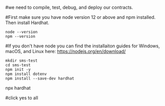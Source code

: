 #we need to compile, test, debug, and deploy our contracts.

#First make sure you have node version 12 or above and npm installed. Then install Hardhat.
```
node --version
npm --version
```
#If you don't have node you can find the installaiton guides for Windows, macOS, and Linux here:  https://nodejs.org/en/download/

```
mkdir sms-test
cd sms-test
npm init -y
npm install dotenv
npm install --save-dev hardhat
```
npx hardhat

#click yes to all

